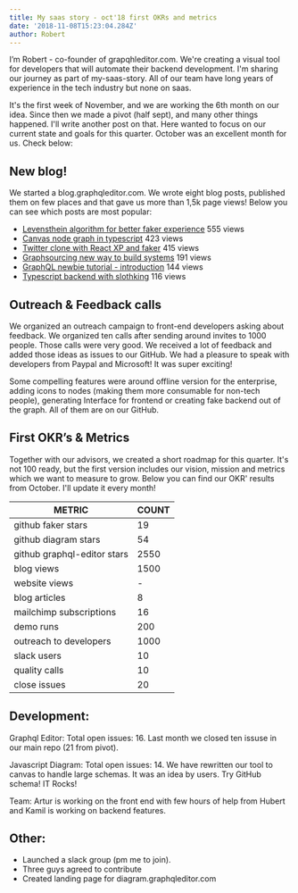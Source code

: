 ```yaml
---
title: My saas story - oct'18 first OKRs and metrics
date: '2018-11-08T15:23:04.284Z'
author: Robert
---
```


I’m Robert - co-founder of grapqhleditor.com. We're creating a visual tool for developers that will automate their backend development. I'm sharing our journey as part of my-saas-story. All of our team have long years of experience in the tech industry but none on saas.

It's the first week of November, and we are working the 6th month on our idea. Since then we made a pivot (half sept), and many other things happened. I'll write another post on that. Here wanted to focus on our current state and goals for this quarter. October was an excellent month for us. Check below:

## New blog!

We started a blog.graphqleditor.com. We wrote eight blog posts, published them on few places and that gave us more than 1,5k page views! Below you can see which posts are most popular:
- [Levensthein algorithm for better faker experience](blog.graphqleditor.com/levensthein-algorithm-for-better-faker-experience/) 555  views
- [Canvas node graph in typescript](blog.graphqleditor.com/canvas-node-graph-in-typescript/) 423 views
- [Twitter clone with React XP and faker](blog.graphqleditor.com/twitter-clone-with-reactxp-and-faker/) 415 views
- [Graphsourcing new way to build systems](blog.graphqleditor.com/graphsourcing-new-way-to-build-systems/) 191 views
- [GraphQL newbie tutorial - introduction](blog.graphqleditor.com/GraphQL-newbie-tutorial-introduction/) 144 views
- [Typescript backend with slothking](blog.graphqleditor.com/typescript-backend-with-slothking/) 116 views

## Outreach & Feedback calls

We organized an outreach campaign to front-end developers asking about feedback. We organized ten calls after sending around invites to 1000 people. Those calls were very good. We received a lot of feedback and added those ideas as issues to our GitHub. We had a pleasure to speak with developers from Paypal and Microsoft! It was super exciting!

Some compelling features were around offline version for the enterprise, adding icons to nodes (making them more consumable for non-tech people), generating Interface for frontend or creating fake backend out of the graph. All of them are on our GitHub.

## First OKR’s & Metrics

Together with our advisors, we created a short roadmap for this quarter. It's not 100 ready, but the first version includes our vision, mission and metrics which we want to measure to grow. Below you can find our OKR' results from October. I'll update it every month!

| METRIC                      | COUNT   |
| --------------------------- | ---- |
| github faker stars          | 19   |
| github diagram stars        | 54   |
| github graphql-editor stars | 2550 |
| blog views                  | 1500 |
| website views               | -    |
| blog articles               | 8    |
| mailchimp subscriptions     | 16   |
| demo runs                   | 200  |
| outreach to developers      | 1000 |
| slack users                 | 10   |
| quality calls               | 10   |
| close issues                | 20   |

## Development:

Graphql Editor: Total open issues: 16. Last month we closed ten issuse in our main repo (21 from pivot).

Javascript Diagram: Total open issues: 14. We have rewritten our tool to canvas to handle large schemas. It was an idea by users. Try GitHub schema! IT Rocks!

Team: Artur is working on the front end with few hours of help from Hubert and Kamil is working on backend features.

## Other:
- Launched a slack group (pm me to join). 
- Three guys agreed to contribute
- Created landing page for diagram.graphqleditor.com

